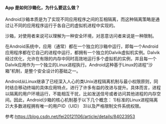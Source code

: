 #### App 是如何沙箱化，为什么要这么做？

Android沙箱本质是为了实现不同应用程序之间的互相隔离，而这种隔离策略是通过让不同的应用程序运行于各自己的虚拟机进程中实现的。

沙箱，对使用者来说可以理解为一种安全环境，对恶意访问者来说是一种限制。

在Android系统中，应用（通常）都在一个独立的沙箱中运行，即每一个Android应用程序都在它自己的进程中运行，都拥有一个独立的Dalvik虚拟机实例。Dalvik经过优化，允许在有限的内存中同时高效地运行多个虚拟机的实例，并且每一个Dalvik应用作为一个独立的Linux进程执行。Android这种基于Linux的进程“沙箱”机制，是整个安全设计的基础之一。

Android从Linux继承了已经深入人心的类Unix进程隔离机制与最小权限原则，同时结合移动终端的具体应用特点，进行了许多有益的改进与提升。具体而言，进程以隔离的用户环境运行，不能相互干扰，比如发送信号或者访问其他进程的内存空间。因此，Android沙箱的核心机制基于以下几个概念：
1)标准的Linux进程隔离
2)大多数进程拥有唯一的用户ID（UID）
3)以及严格限制文件系统权限。

参考:https://blog.csdn.net/fei20121106/article/details/84023953